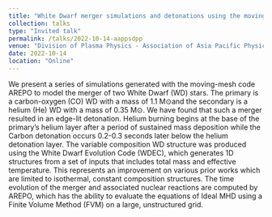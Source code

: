 ```yaml
---
title: "White Dwarf merger simulations and detonations using the moving-mesh code AREPO"
collection: talks
type: "Invited talk"
permalink: /talks/2022-10-14-aappsdpp
venue: "Division of Plasma Physics - Association of Asia Pacific Physical Societies Conference"
date: 2022-10-14
location: "Online"
---
```


We present a series of simulations generated with the moving-mesh code AREPO to model the merger of
two White Dwarf (WD) stars. The primary is a carbon-oxygen (CO) WD with a mass of 1.1 M⊙and the
secondary is a helium (He) WD with a mass of 0.35 M⊙. We have found that such a merger resulted in
an edge-lit detonation. Helium burning begins at the base of the primary’s helium layer after a period
of sustained mass deposition while the Carbon detonation occurs 0.2-0.3 seconds later below the helium
detonation layer. The variable composition WD structure was produced using the White Dwarf Evolution
Code (WDEC), which generates 1D structures from a set of inputs that includes total mass and effective
temperature. This represents an improvement on various prior works which are limited to isothermal,
constant composition structures. The time evolution of the merger and associated nuclear reactions are
computed by AREPO, which has the ability to evaluate the equations of Ideal MHD using a Finite Volume
Method (FVM) on a large, unstructured grid.
